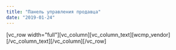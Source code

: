 ```yaml
---
title: "Панель управления продавца"
date: "2019-01-24"
---
```


\[vc\_row width="full"\]\[vc\_column\]\[vc\_column\_text\]\[wcmp\_vendor\]\[/vc\_column\_text\]\[/vc\_column\]\[/vc\_row\]
